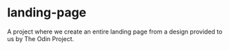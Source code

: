 # landing-page
A project where we create an entire landing page from a design provided to us by The Odin Project.
